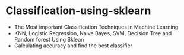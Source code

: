 # Classification-using-sklearn
* The Most important Classification Techniques in Machine Learning 
* KNN, Logistic Regression, Naive Bayes, SVM, Decision Tree and Random forest Using Sklean 
* Calculating accuracy and find the best classifier 
